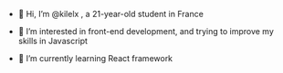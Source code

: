 - 👋 Hi, I’m @kilelx , a 21-year-old student in France

- 👀 I’m interested in front-end development, and trying to improve my skills in Javascript

- 🌱 I’m currently learning React framework
